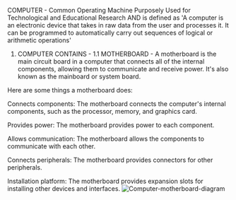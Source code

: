 COMPUTER - Common Operating Machine Purposely Used for Technological and Educational Research
AND is defined as 'A computer is an electronic device that takes in raw data from the user and processes it. It can be programmed to automatically carry out sequences of logical or arithmetic operations'

1. COMPUTER CONTAINS -
1.1 MOTHERBOARD - A motherboard is the main circuit board in a computer that connects all of the internal components, allowing them to communicate and receive power. It's also known as the mainboard or system board.
   

Here are some things a motherboard does: 
 
Connects components: The motherboard connects the computer's internal components, such as the processor, memory, and graphics card. 
 
Provides power: The motherboard provides power to each component. 
 
Allows communication: The motherboard allows the components to communicate with each other. 
 
Connects peripherals: The motherboard provides connectors for other peripherals. 
 
Installation platform: The motherboard provides expansion slots for installing other devices and interfaces.
            ![Computer-motherboard-diagram](https://github.com/user-attachments/assets/0e2dcd89-b283-4dee-b0c8-00e88fdde499)

